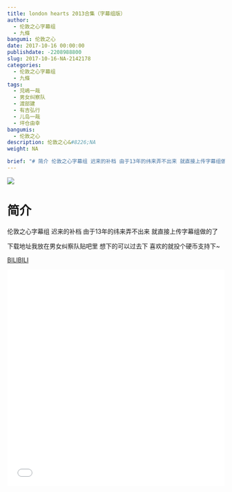 ```yaml
---
title: london hearts 2013合集（字幕组版）
author: 
  - 伦敦之心字幕组
  - 九條
bangumi: 伦敦之心
date: 2017-10-16 00:00:00
publishdate: -2208988800
slug: 2017-10-16-NA-2142178
categories: 
  - 伦敦之心字幕组
  - 九條
tags: 
  - 児嶋一哉
  - 男女纠察队
  - 渡部建
  - 有吉弘行
  - 儿岛一哉
  - 坪仓由幸
bangumis: 
  - 伦敦之心
description: 伦敦之心&#8226;NA
weight: NA

brief: "# 简介 伦敦之心字幕组 迟来的补档 由于13年的纬来弄不出来 就直接上传字幕组做的了 下载地址我放在男女纠察队贴吧里 想下的可以过去下 喜欢的就投个硬币支持下~"
---
```


![](https://i.imgur.com/AjsYvDI.jpg)

# 简介  
伦敦之心字幕组 迟来的补档 由于13年的纬来弄不出来 就直接上传字幕组做的了 


下载地址我放在男女纠察队贴吧里 想下的可以过去下 喜欢的就投个硬币支持下~ 

  [BILIBILI](https://www.bilibili.com/video/av2142178/)


<div class="vcontainer">  <iframe class='video' src="//www.bilibili.com/blackboard/player.html?aid=2142178" width="100%" height="500" frameborder="0" allowfullscreen="allowfullscreen"></iframe></div>
